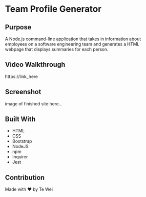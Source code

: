 # Team Profile Generator

## Purpose
A Node.js command-line application that takes in information about employees on a software engineering team and generates a HTML webpage that displays summaries for each person.

## Video Walkthrough
https://link_here

## Screenshot
image of finished site here...

## Built With
* HTML
* CSS
* Bootstrap
* NodeJS
* npm
* Inquirer
* Jest

## Contribution
Made with ❤️ by Te Wei